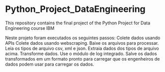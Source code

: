 # Python_Project_DataEngineering
This repository contains the final project of the Python Project for Data Engineering course IBM


Neste projeto foram executados os seguintes passos:
Colete dados usando APIs
Colete dados usando webscraping.
Baixe os arquivos para processar.   
Leia os tipos de arquivo csv, xml e json.
Extraia dados dos tipos de arquivo acima.
Transforme dados.
Use o módulo de log integrado.
Salve os dados transformados em um formato pronto para carregar que os engenheiros de dados podem usar para carregar os dados.
